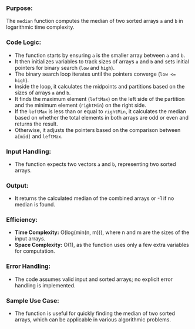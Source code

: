 ### Purpose:
The `median` function computes the median of two sorted arrays `a` and `b` in logarithmic time complexity.

### Code Logic:
- The function starts by ensuring `a` is the smaller array between `a` and `b`.
- It then initializes variables to track sizes of arrays `a` and `b` and sets initial pointers for binary search (`low` and `high`).
- The binary search loop iterates until the pointers converge (`low <= high`).
- Inside the loop, it calculates the midpoints and partitions based on the sizes of arrays `a` and `b`.
- It finds the maximum element (`leftMax`) on the left side of the partition and the minimum element (`rightMin`) on the right side.
- If the `leftMax` is less than or equal to `rightMin`, it calculates the median based on whether the total elements in both arrays are odd or even and returns the result.
- Otherwise, it adjusts the pointers based on the comparison between `a[mid]` and `leftMax`.

### Input Handling:
- The function expects two vectors `a` and `b`, representing two sorted arrays.

### Output:
- It returns the calculated median of the combined arrays or -1 if no median is found.

### Efficiency:
- **Time Complexity:** O(log(min(n, m))), where n and m are the sizes of the input arrays.
- **Space Complexity:** O(1), as the function uses only a few extra variables for computation.

### Error Handling:
- The code assumes valid input and sorted arrays; no explicit error handling is implemented.

### Sample Use Case:
- The function is useful for quickly finding the median of two sorted arrays, which can be applicable in various algorithmic problems.



